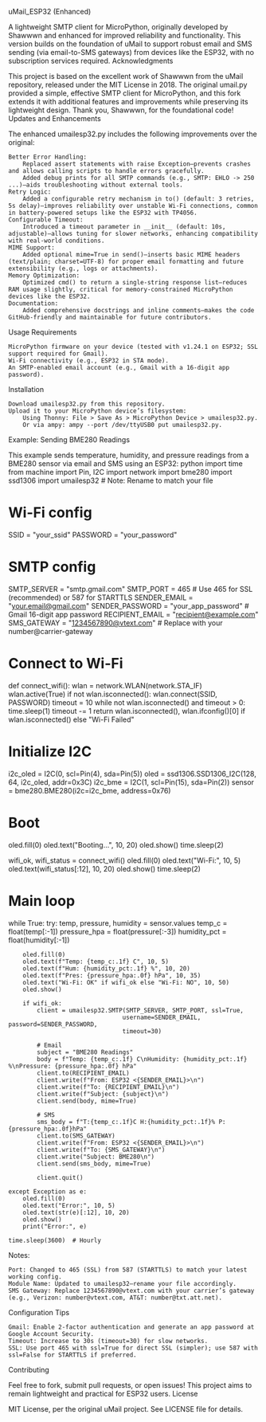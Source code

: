 uMail_ESP32 (Enhanced)

A lightweight SMTP client for MicroPython, originally developed by Shawwwn and enhanced for improved reliability and functionality. This version builds on the foundation of uMail to support robust email and SMS sending (via email-to-SMS gateways) from devices like the ESP32, with no subscription services required.
Acknowledgments

This project is based on the excellent work of Shawwwn from the uMail repository, released under the MIT License in 2018. The original umail.py provided a simple, effective SMTP client for MicroPython, and this fork extends it with additional features and improvements while preserving its lightweight design. Thank you, Shawwwn, for the foundational code!
Updates and Enhancements

The enhanced umailesp32.py includes the following improvements over the original:

    Better Error Handling:
        Replaced assert statements with raise Exception—prevents crashes and allows calling scripts to handle errors gracefully.
        Added debug prints for all SMTP commands (e.g., SMTP: EHLO -> 250 ...)—aids troubleshooting without external tools.
    Retry Logic:
        Added a configurable retry mechanism in to() (default: 3 retries, 5s delay)—improves reliability over unstable Wi-Fi connections, common in battery-powered setups like the ESP32 with TP4056.
    Configurable Timeout:
        Introduced a timeout parameter in __init__ (default: 10s, adjustable)—allows tuning for slower networks, enhancing compatibility with real-world conditions.
    MIME Support:
        Added optional mime=True in send()—inserts basic MIME headers (text/plain; charset=UTF-8) for proper email formatting and future extensibility (e.g., logs or attachments).
    Memory Optimization:
        Optimized cmd() to return a single-string response list—reduces RAM usage slightly, critical for memory-constrained MicroPython devices like the ESP32.
    Documentation:
        Added comprehensive docstrings and inline comments—makes the code GitHub-friendly and maintainable for future contributors.

Usage
Requirements

    MicroPython firmware on your device (tested with v1.24.1 on ESP32; SSL support required for Gmail).
    Wi-Fi connectivity (e.g., ESP32 in STA mode).
    An SMTP-enabled email account (e.g., Gmail with a 16-digit app password).

Installation

    Download umailesp32.py from this repository.
    Upload it to your MicroPython device’s filesystem:
        Using Thonny: File > Save As > MicroPython Device > umailesp32.py.
        Or via ampy: ampy --port /dev/ttyUSB0 put umailesp32.py.

Example: Sending BME280 Readings

This example sends temperature, humidity, and pressure readings from a BME280 sensor via email and SMS using an ESP32:
python
import time
from machine import Pin, I2C
import network
import bme280
import ssd1306
import umailesp32  # Note: Rename to match your file

# Wi-Fi config
SSID = "your_ssid"
PASSWORD = "your_password"

# SMTP config
SMTP_SERVER = "smtp.gmail.com"
SMTP_PORT = 465  # Use 465 for SSL (recommended) or 587 for STARTTLS
SENDER_EMAIL = "your.email@gmail.com"
SENDER_PASSWORD = "your_app_password"  # Gmail 16-digit app password
RECIPIENT_EMAIL = "recipient@example.com"
SMS_GATEWAY = "1234567890@vtext.com"  # Replace with your number@carrier-gateway

# Connect to Wi-Fi
def connect_wifi():
    wlan = network.WLAN(network.STA_IF)
    wlan.active(True)
    if not wlan.isconnected():
        wlan.connect(SSID, PASSWORD)
        timeout = 10
        while not wlan.isconnected() and timeout > 0:
            time.sleep(1)
            timeout -= 1
    return wlan.isconnected(), wlan.ifconfig()[0] if wlan.isconnected() else "Wi-Fi Failed"

# Initialize I2C
i2c_oled = I2C(0, scl=Pin(4), sda=Pin(5))
oled = ssd1306.SSD1306_I2C(128, 64, i2c_oled, addr=0x3C)
i2c_bme = I2C(1, scl=Pin(15), sda=Pin(2))
sensor = bme280.BME280(i2c=i2c_bme, address=0x76)

# Boot
oled.fill(0)
oled.text("Booting...", 10, 20)
oled.show()
time.sleep(2)

wifi_ok, wifi_status = connect_wifi()
oled.fill(0)
oled.text("Wi-Fi:", 10, 5)
oled.text(wifi_status[:12], 10, 20)
oled.show()
time.sleep(2)

# Main loop
while True:
    try:
        temp, pressure, humidity = sensor.values
        temp_c = float(temp[:-1])
        pressure_hpa = float(pressure[:-3])
        humidity_pct = float(humidity[:-1])

        oled.fill(0)
        oled.text(f"Temp: {temp_c:.1f} C", 10, 5)
        oled.text(f"Hum: {humidity_pct:.1f} %", 10, 20)
        oled.text(f"Pres: {pressure_hpa:.0f} hPa", 10, 35)
        oled.text("Wi-Fi: OK" if wifi_ok else "Wi-Fi: NO", 10, 50)
        oled.show()

        if wifi_ok:
            client = umailesp32.SMTP(SMTP_SERVER, SMTP_PORT, ssl=True, 
                                    username=SENDER_EMAIL, password=SENDER_PASSWORD, 
                                    timeout=30)
            
            # Email
            subject = "BME280 Readings"
            body = f"Temp: {temp_c:.1f} C\nHumidity: {humidity_pct:.1f} %\nPressure: {pressure_hpa:.0f} hPa"
            client.to(RECIPIENT_EMAIL)
            client.write(f"From: ESP32 <{SENDER_EMAIL}>\n")
            client.write(f"To: {RECIPIENT_EMAIL}\n")
            client.write(f"Subject: {subject}\n")
            client.send(body, mime=True)
            
            # SMS
            sms_body = f"T:{temp_c:.1f}C H:{humidity_pct:.1f}% P:{pressure_hpa:.0f}hPa"
            client.to(SMS_GATEWAY)
            client.write(f"From: ESP32 <{SENDER_EMAIL}>\n")
            client.write(f"To: {SMS_GATEWAY}\n")
            client.write("Subject: BME280\n")
            client.send(sms_body, mime=True)
            
            client.quit()

    except Exception as e:
        oled.fill(0)
        oled.text("Error:", 10, 5)
        oled.text(str(e)[:12], 10, 20)
        oled.show()
        print("Error:", e)

    time.sleep(3600)  # Hourly
Notes:

    Port: Changed to 465 (SSL) from 587 (STARTTLS) to match your latest working config.
    Module Name: Updated to umailesp32—rename your file accordingly.
    SMS Gateway: Replace 1234567890@vtext.com with your carrier’s gateway (e.g., Verizon: number@vtext.com, AT&T: number@txt.att.net).

Configuration Tips

    Gmail: Enable 2-factor authentication and generate an app password at Google Account Security.
    Timeout: Increase to 30s (timeout=30) for slow networks.
    SSL: Use port 465 with ssl=True for direct SSL (simpler); use 587 with ssl=False for STARTTLS if preferred.

Contributing

Feel free to fork, submit pull requests, or open issues! This project aims to remain lightweight and practical for ESP32 users.
License

MIT License, per the original uMail project. See LICENSE file for details.
